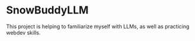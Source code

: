 # SnowBuddyLLM
This project is helping to familiarize myself with LLMs, as well as practicing webdev skills.
